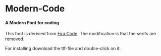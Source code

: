# Modern-Code
#### A Modern Font for coding

This font is derivied from <a href="https://github.com/tonsky/FiraCode">Fira Code</a>.
The modification is that the serifs are removed.

For installing download the ttf-file and double-click on it.
